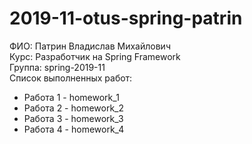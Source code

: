 # 2019-11-otus-spring-patrin
ФИО: Патрин Владислав Михайлович<br />
Курс: Разработчик на Spring Framework<br />
Группа: spring-2019-11<br />
Список выполненных работ:<br />
<ul>
<li>Работа 1 - homework_1</li>
<li>Работа 2 - homework_2</li>
<li>Работа 3 - homework_3</li>
<li>Работа 4 - homework_4</li>
</ul>
